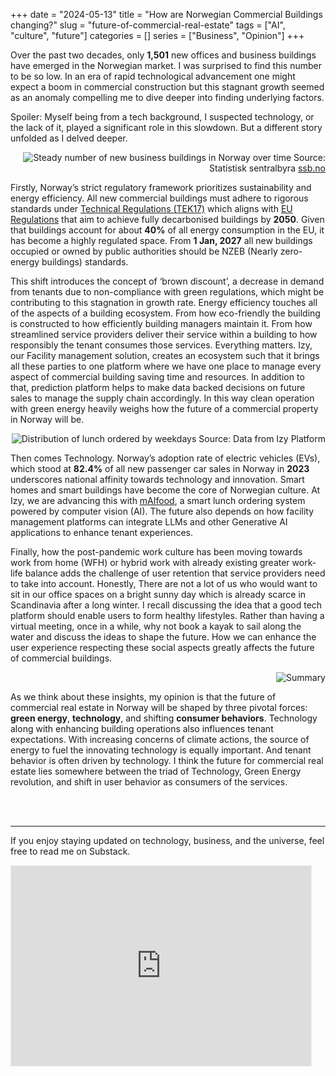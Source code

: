 +++ 
date = "2024-05-13"
title = "How are Norwegian Commercial Buildings changing?"
slug = "future-of-commercial-real-estate" 
tags = ["AI", "culture", "future"]
categories = []
series = ["Business", "Opinion"]
+++

Over the past two decades, only **1,501** new offices and business buildings have emerged in the Norwegian market. I was surprised to find this number to be so low. In an era of rapid technological advancement one might expect a boom in commercial construction but this stagnant growth seemed as an anomaly compelling me to dive deeper into finding underlying factors.

Spoiler: Myself being from a tech background, I suspected technology, or the lack of it, played a significant role in this slowdown. But a different story unfolded as I delved deeper.

<div align="right">

![Steady number of new business buildings in Norway over time](/library/future_bui/number_of_buildings.png)
Source: Statistisk sentralbyra [ssb.no](https://www.ssb.no/en/statbank/table/03173/tableViewLayout1/)

</div>

Firstly, Norway’s strict regulatory framework prioritizes sustainability and energy efficiency. All new commercial buildings must adhere to rigorous standards under [Technical Regulations (TEK17)](https://www.dibk.no/regelverk/byggteknisk-forskrift-tek17/17/17-1) which aligns with [EU Regulations](https://energy.ec.europa.eu/topics/energy-efficiency/energy-efficient-buildings/energy-performance-buildings-directive_en) that aim to achieve fully decarbonised buildings by **2050**. Given that buildings account for about **40%** of all energy consumption in the EU, it has become a highly regulated space. From **1 Jan, 2027** all new buildings occupied or owned by public authorities should be NZEB (Nearly zero-energy buildings) standards.

This shift introduces the concept of ‘brown discount’, a decrease in demand from tenants due to non-compliance with green regulations, which might be contributing to this stagnation in growth rate. Energy efficiency touches all of the aspects of a building ecosystem. From how eco-friendly the building is constructed to how efficiently building managers maintain it. From how streamlined service providers deliver their service within a building to how responsibly the tenant consumes those services. Everything matters. Izy, our Facility management solution, creates an ecosystem such that it brings all these parties to one platform where we have one place to manage every aspect of commercial building saving time and resources. In addition to that, prediction platform helps to make data backed decisions on future sales to manage the supply chain accordingly. In this way clean operation with green energy heavily weighs how the future of a commercial property in Norway will be.

<div align="right">

![Distribution of lunch ordered by weekdays](/library/future_bui/weekly_lunch.png)
Source: Data from Izy Platform

</div>

Then comes Technology. Norway’s adoption rate of electric vehicles (EVs), which stood at **82.4%** of all new passenger car sales in Norway in **2023** underscores national affinity towards technology and innovation. Smart homes and smart buildings have become the core of Norwegian culture. At Izy, we are advancing this with [mAIfood](https://www.linkedin.com/posts/izy-as_comingsoon-izy-behindthescenes-activity-7188834097492856832-dTZ3?utm_source=share&utm_medium=member_desktop), a smart lunch ordering system powered by computer vision (AI). The future also depends on how facility management platforms can integrate LLMs and other Generative AI applications to enhance tenant experiences. 

Finally, how the post-pandemic work culture has been moving towards work from home (WFH) or hybrid work with already existing greater work-life balance adds the challenge of user retention that service providers need to take into account. Honestly, There are not a lot of us who would want to sit in our office spaces on a bright sunny day which is already scarce in Scandinavia after a long winter. I recall discussing the idea that a good tech platform should enable users to form healthy lifestyles. Rather than having a virtual meeting, once in a while, why not book a kayak to sail along the water and discuss the ideas to shape the future. How we can enhance the user experience respecting these social aspects greatly affects the future of commercial buildings.

<div align="right">

![Summary](/library/future_bui/summary.png)

</div>

As we think about these insights, my opinion is that the future of commercial real estate in Norway will be shaped by three pivotal forces: **green energy**, **technology**, and shifting **consumer behaviors**. Technology along with enhancing building operations also influences tenant expectations. With increasing concerns of climate actions, the source of energy to fuel the innovating technology is equally important. And tenant behavior is often driven by technology. I think the future for commercial real estate lies somewhere between the triad of Technology, Green Energy revolution, and shift in user behavior as consumers of the services.

<br>
<br>

________________________

If you enjoy staying updated on technology, business, and the universe, feel free to read me on Substack.

<iframe src="https://pysaurav.substack.com/embed" width="480" height="320" style="border:1px solid #EEE; background:white;" frameborder="0" scrolling="no"></iframe>

